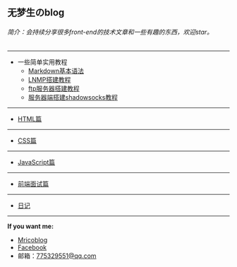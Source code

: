 ## 无梦生のblog
###### 简介：会持续分享很多front-end的技术文章和一些有趣的东西，欢迎star。
-------
* 一些简单实用教程  
    * [Markdown基本语法](http://192.241.226.33/mdTeaching.html)   
    * [LNMP搭建教程](https://github.com/wumengsheng/blog/blob/gh-pages/LNMP搭建教程.md#1)  
    * [ftp服务器搭建教程](https://github.com/wumengsheng/blog/blob/gh-pages/ftp服务器搭建教程.md#5)   
    * [服务器端搭建shadowsocks教程](https://github.com/wumengsheng/blog/blob/gh-pages/服务器端搭建shadowsocks教程.md#7)   
  
---
* [HTML篇](https://github.com/wumengsheng/HTML)  
  
--- 
* [CSS篇](https://github.com/wumengsheng/CSS)  
    
---
* [JavaScript篇](https://github.com/wumengsheng/JavaScript)  
    
---
* [前端面试篇](https://github.com/wumengsheng/front-end-interview)  
    
---
* [日记](https://github.com/wumengsheng/diary/blob/master/README.md)  
   
---
**If you want me:**  
* [Mricoblog](http://weibo.com/silverbulletxinyuan/profile?rightmod=1&wvr=6&mod=personinfo)  
* [Facebook](https://www.facebook.com/profile.php?id=100009527559735)  
* 邮箱：775329551@qq.com
      
